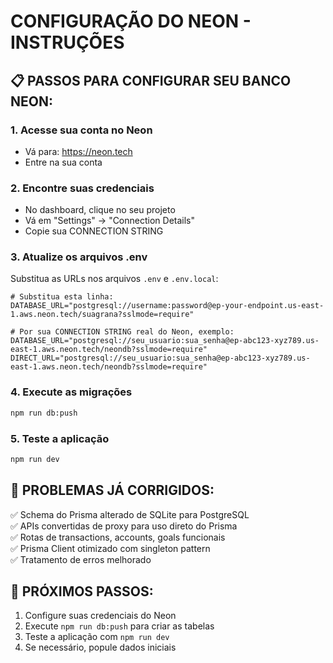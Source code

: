 # CONFIGURAÇÃO DO NEON - INSTRUÇÕES

## 📋 PASSOS PARA CONFIGURAR SEU BANCO NEON:

### 1. **Acesse sua conta no Neon**
- Vá para: https://neon.tech
- Entre na sua conta

### 2. **Encontre suas credenciais**
- No dashboard, clique no seu projeto
- Vá em "Settings" → "Connection Details"
- Copie sua CONNECTION STRING

### 3. **Atualize os arquivos .env**
Substitua as URLs nos arquivos `.env` e `.env.local`:

```env
# Substitua esta linha:
DATABASE_URL="postgresql://username:password@ep-your-endpoint.us-east-1.aws.neon.tech/suagrana?sslmode=require"

# Por sua CONNECTION STRING real do Neon, exemplo:
DATABASE_URL="postgresql://seu_usuario:sua_senha@ep-abc123-xyz789.us-east-1.aws.neon.tech/neondb?sslmode=require"
DIRECT_URL="postgresql://seu_usuario:sua_senha@ep-abc123-xyz789.us-east-1.aws.neon.tech/neondb?sslmode=require"
```

### 4. **Execute as migrações**
```bash
npm run db:push
```

### 5. **Teste a aplicação**
```bash
npm run dev
```

## 🔧 PROBLEMAS JÁ CORRIGIDOS:

✅ Schema do Prisma alterado de SQLite para PostgreSQL  
✅ APIs convertidas de proxy para uso direto do Prisma  
✅ Rotas de transactions, accounts, goals funcionais  
✅ Prisma Client otimizado com singleton pattern  
✅ Tratamento de erros melhorado  

## 📍 PRÓXIMOS PASSOS:

1. Configure suas credenciais do Neon
2. Execute `npm run db:push` para criar as tabelas
3. Teste a aplicação com `npm run dev`
4. Se necessário, popule dados iniciais